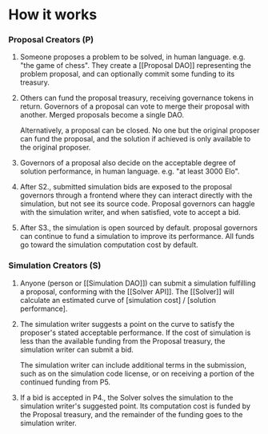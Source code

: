 # How it works
### Proposal Creators (P)
1. Someone proposes a problem to be solved, in human language. e.g. "the game of chess". They create a [[Proposal DAO]] representing the problem proposal, and can optionally commit some funding to its treasury.
2. Others can fund the proposal treasury, receiving governance tokens in return. Governors of a proposal can vote to merge their proposal with another. Merged proposals become a single DAO.

	 Alternatively, a proposal can be closed. No one but the original proposer can fund the proposal, and the solution if achieved is only available to the original proposer.
3. Governors of a proposal also decide on the acceptable degree of solution performance, in human language. e.g. "at least 3000 Elo".
4. After S2., submitted simulation bids are exposed to the proposal governors through a frontend where they can interact directly with the simulation, but not see its source code. Proposal governors can haggle with the simulation writer, and when satisfied, vote to accept a bid.
5. After S3., the simulation is open sourced by default. proposal governors can continue to fund a simulation to improve its performance. All funds go toward the simulation computation cost by default.
### Simulation Creators (S)
1. Anyone (person or [[Simulation DAO]]) can submit a simulation fulfilling a proposal, conforming with the [[Solver API]]. The [[Solver]] will calculate an estimated curve of \[simulation cost\] / \[solution performance\].
2. The simulation writer suggests a point on the curve to satisfy the proposer's stated acceptable performance. If the cost of simulation is less than the available funding from the Proposal treasury, the simulation writer can submit a bid.

	The simulation writer can include additional terms in the submission, such as on the simulation code license, or on receiving a portion of the continued funding from P5.
3. If a bid is accepted in P4., the Solver solves the simulation to the simulation writer's suggested point. Its computation cost is funded by the Proposal treasury, and the remainder of the funding goes to the simulation writer.